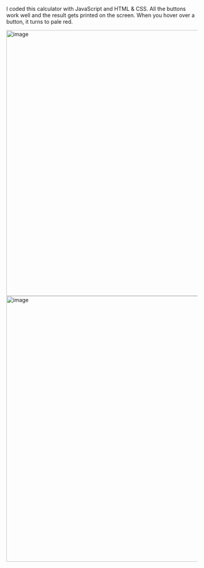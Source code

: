 I coded this calculator with JavaScript and HTML & CSS. All the buttons work well and the result gets printed on the screen. When you hover over a button, it turns to pale red. 

<img width="700" alt="image" src="https://user-images.githubusercontent.com/106106321/230331424-da48feb6-fcee-4049-b522-68abeb8501ad.png">

<img width="700" alt="image" src="https://user-images.githubusercontent.com/106106321/230332846-3a800d34-463a-4f27-b4fb-22fc4cc3047b.png">

